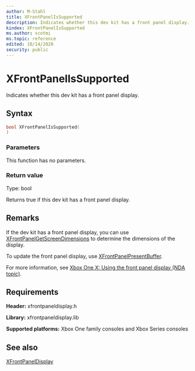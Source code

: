```yaml
---
author: M-Stahl
title: XFrontPanelIsSupported
description: Indicates whether this dev kit has a front panel display.
kindex: XFrontPanelIsSupported
ms.author: scotmi
ms.topic: reference
edited: 10/14/2020
security: public
---
```


# XFrontPanelIsSupported  

Indicates whether this dev kit has a front panel display.  

<a id="syntaxSection"></a>

## Syntax  

```cpp
bool XFrontPanelIsSupported(  
)  
```  

<a id="parametersSection"></a>

### Parameters  

This function has no parameters.  

<a id="retvalSection"></a>

### Return value  

Type: bool  

Returns true if this dev kit has a front panel display.  

<a id="remarksSection"></a>

## Remarks  

If the dev kit has a front panel display, you can use [XFrontPanelGetScreenDimensions](xfrontpanelgetscreendimensions.md) to determine the dimensions of the display.  

To update the front panel display, use [XFrontPanelPresentBuffer](xfrontpanelpresentbuffer.md).  

For more information, see [Xbox One X: Using the front panel display (NDA topic)](../../../../tools-console/usinggsdk/scorpio-frontpanel.md).  

<a id="requirementsSection"></a>

## Requirements  

**Header:** xfrontpaneldisplay.h  

**Library:** xfrontpaneldisplay.lib  

**Supported platforms:** Xbox One family consoles and Xbox Series consoles  

<a id="seealsoSection"></a>

## See also  

[XFrontPanelDisplay](../xfrontpaneldisplay_members.md)  
  